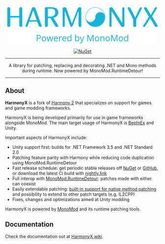 <p align="center">
	<img src="./logo.png" alt="HarmonyX Logo" height="128" />
</p>

<p align="center">
	<a href="https://www.nuget.org/packages/HarmonyX/">
		<img src="https://img.shields.io/nuget/dt/HarmonyX?label=NuGet&style=for-the-badge" alt="NuGet" />
	</a>
</p>

***

<p align="center">
	A library for patching, replacing and decorating .NET and Mono methods during runtime. Now powered by MonoMod.RuntimeDetour!
</p>

***

## About

**HarmonyX** is a fork of [Harmony 2](https://github.com/pardeike/Harmony) that specializes on support for games and game modding frameworks.

HarmonyX is being developed primarily for use in game frameworks alongside MonoMod. The main target usage of HarmonyX is [BepInEx](https://github.com/BepInEx/BepInEx) and Unity.

Important aspects of HarmonyX include:

* Unity support first: builds for .NET Framework 3.5 and .NET Standard 2.0
* Patching feature parity with Harmony while reducing code duplication using MonoMod.RuntimeDetour
* Fast release schedule: get periodic stable releases off [NuGet](https://www.nuget.org/packages/HarmonyX/) or [GitHub](https://github.com/BepInEx/HarmonyX/releases), or download the latest CI build with [nightly.link](https://nightly.link/BepInEx/HarmonyX/workflows/build/master/HarmonyX)
* Full interop with [MonoMod.RuntimeDetour](https://github.com/MonoMod/MonoMod/blob/master/README-RuntimeDetour.md): patches made with either can coexist
* Easily extendable patching: [built-in support for native method patching](https://github.com/BepInEx/HarmonyX/wiki/Valid-patch-targets#native-methods-marked-extern) and possibility to extend to other patch targets (e.g. IL2CPP)
* Fixes, changes and optimizations aimed at Unity modding

HarmonyX is powered by [MonoMod](https://github.com/MonoMod) and its runtime patching tools.

## Documentation

Check the documentation out at [HarmonyX wiki](https://github.com/BepInEx/HarmonyX/wiki).
